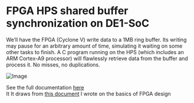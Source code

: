# FPGA HPS shared buffer synchronization on DE1-SoC


We’ll have the FPGA (Cyclone V) write data to a 1MB ring buffer. Its writing may pause for an arbitrary amount of time, simulating it waiting on some other tasks to finish. A C program running on the HPS (which includes an ARM Cortex-A9 processor) will flawlessly retrieve data from the buffer and process it. No misses, no duplications.

![Image](https://github.com/user-attachments/assets/600ebd04-4714-4e03-b25b-48eb92cc1341)

See the full documentation [here](https://docs.google.com/document/d/1mpWA9rT2MACNfZER9HTnCref5cQrCMWCV_RoO3sbMvU/edit?usp=sharing)  
It It draws from [this document](https://drive.google.com/file/d/1myHPIgDS3YTJ36jgYJsa536rMOdVYWa2/view?usp=drive_link) I wrote on the basics of FPGA design

